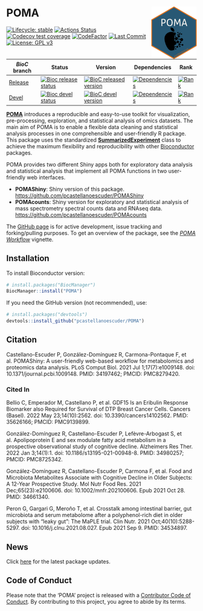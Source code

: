 
# POMA <img src='man/figures/logo.png' align="right" height="139" />

<!-- badges: start -->

[![Lifecycle:
stable](https://img.shields.io/badge/lifecycle-stable-brightgreen.svg)](https://www.tidyverse.org/lifecycle/#stable)
[![Actions
Status](https://github.com/pcastellanoescuder/POMA/workflows/R-CMD-check/badge.svg)](https://github.com/pcastellanoescuder/POMA/actions)
[![Codecov test
coverage](https://codecov.io/gh/pcastellanoescuder/POMA/branch/master/graph/badge.svg)](https://codecov.io/gh/pcastellanoescuder/POMA?branch=master)
[![CodeFactor](https://www.codefactor.io/repository/github/pcastellanoescuder/POMA/badge)](https://www.codefactor.io/repository/github/pcastellanoescuder/POMA)
[![Last
Commit](https://img.shields.io/github/last-commit/pcastellanoescuder/POMA.svg)](https://github.com/pcastellanoescuder/POMA/commits/master)
[![License: GPL
v3](https://img.shields.io/badge/License-GPLv3-blue.svg)](https://www.gnu.org/licenses/gpl-3.0)

| *BioC* branch                                                           | Status                                                                                                                                                  | Version                                                                                                                                            | Dependencies                                                                                                                                         | Rank                                                                                                                         |
|-------------------------------------------------------------------------|---------------------------------------------------------------------------------------------------------------------------------------------------------|----------------------------------------------------------------------------------------------------------------------------------------------------|------------------------------------------------------------------------------------------------------------------------------------------------------|------------------------------------------------------------------------------------------------------------------------------|
| [Release](http://bioconductor.org/packages/release/bioc/html/POMA.html) | [![Bioc release status](https://bioconductor.org/shields/build/release/bioc/POMA.svg)](https://bioconductor.org/checkResults/release/bioc-LATEST/POMA/) | [![BioC released version](https://img.shields.io/badge/release%20version-1.6.0-blue.svg)](https://www.bioconductor.org/packages/POMA)              | [![Dependencies](http://bioconductor.org/shields/dependencies/release/POMA.svg)](http://bioconductor.org/packages/release/bioc/html/POMA.html#since) | [![Rank](http://www.bioconductor.org/shields/downloads/release/POMA.svg)](https://bioconductor.org/packages/stats/bioc/POMA) |
| [Devel](http://bioconductor.org/packages/devel/bioc/html/POMA.html)     | [![Bioc devel status](https://bioconductor.org/shields/build/devel/bioc/POMA.svg)](https://bioconductor.org/checkResults/devel/bioc-LATEST/POMA/)       | [![BioC devel version](https://img.shields.io/badge/devel%20version-1.7.11-blue.svg)](https://bioconductor.org/packages/devel/bioc/html/POMA.html) | [![Dependencies](http://bioconductor.org/shields/dependencies/devel/POMA.svg)](http://bioconductor.org/packages/devel/bioc/html/POMA.html#since)     | [![Rank](http://www.bioconductor.org/shields/downloads/devel/POMA.svg)](https://bioconductor.org/packages/stats/bioc/POMA)   |

<!-- badges: end -->

[**POMA**](http://pcastellanoescuder.github.io/POMA/) introduces a
reproducible and easy-to-use toolkit for visualization, pre-processing,
exploration, and statistical analysis of omics datasets. The main aim of
POMA is to enable a flexible data cleaning and statistical analysis
processes in one comprehensible and user-friendly R package. This
package uses the standardized
[**SummarizedExperiment**](https://bioconductor.org/packages/release/bioc/html/SummarizedExperiment.html)
class to achieve the maximum flexibility and reproducibility with other
[Bioconductor](https://bioconductor.org) packages.

POMA provides two different Shiny apps both for exploratory data
analysis and statistical analysis that implement all POMA functions in
two user-friendly web interfaces.

-   **POMAShiny**: Shiny version of this package.
    <https://github.com/pcastellanoescuder/POMAShiny>  
-   **POMAcounts**: Shiny version for exploratory and statistical
    analysis of mass spectrometry spectral counts data and RNAseq data.
    <https://github.com/pcastellanoescuder/POMAcounts>

The [GitHub page](https://github.com/pcastellanoescuder/POMA) is for
active development, issue tracking and forking/pulling purposes. To get
an overview of the package, see the [*POMA
Workflow*](https://pcastellanoescuder.github.io/POMA/articles/POMA-demo.html)
vignette.

## Installation

To install Bioconductor version:

``` r
# install.packages("BiocManager")
BiocManager::install("POMA")
```

If you need the GitHub version (not recommended), use:

``` r
# install.packages("devtools")
devtools::install_github("pcastellanoescuder/POMA")
```

## Citation

Castellano-Escuder P, González-Domínguez R, Carmona-Pontaque F, et
al. POMAShiny: A user-friendly web-based workflow for metabolomics and
proteomics data analysis. PLoS Comput Biol. 2021 Jul 1;17(7):e1009148.
doi: 10.1371/journal.pcbi.1009148. PMID: 34197462; PMCID: PMC8279420.

### Cited In

Bellio C, Emperador M, Castellano P, et al. GDF15 Is an Eribulin
Response Biomarker also Required for Survival of DTP Breast Cancer
Cells. Cancers (Basel). 2022 May 23;14(10):2562. doi:
10.3390/cancers14102562. PMID: 35626166; PMCID: PMC9139899.

González-Domínguez R, Castellano-Escuder P, Lefèvre-Arbogast S, et
al. Apolipoprotein E and sex modulate fatty acid metabolism in a
prospective observational study of cognitive decline. Alzheimers Res
Ther. 2022 Jan 3;14(1):1. doi: 10.1186/s13195-021-00948-8. PMID:
34980257; PMCID: PMC8725342.

González-Domínguez R, Castellano-Escuder P, Carmona F, et al. Food and
Microbiota Metabolites Associate with Cognitive Decline in Older
Subjects: A 12-Year Prospective Study. Mol Nutr Food Res. 2021
Dec;65(23):e2100606. doi: 10.1002/mnfr.202100606. Epub 2021 Oct 28.
PMID: 34661340.

Peron G, Gargari G, Meroño T, et al. Crosstalk among intestinal barrier,
gut microbiota and serum metabolome after a polyphenol-rich diet in
older subjects with “leaky gut”: The MaPLE trial. Clin Nutr. 2021
Oct;40(10):5288-5297. doi: 10.1016/j.clnu.2021.08.027. Epub 2021 Sep 9.
PMID: 34534897.

## News

Click
[here](https://github.com/pcastellanoescuder/POMA/blob/master/NEWS.md)
for the latest package updates.

## Code of Conduct

Please note that the ‘POMA’ project is released with a [Contributor Code
of
Conduct](https://pcastellanoescuder.github.io/POMA/CODE_OF_CONDUCT.html).
By contributing to this project, you agree to abide by its terms.
